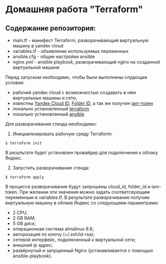 # Домашняя работа "Terraform"   
  
## Содержание репозитория:
- main.tf - манифест Terraform, разворачивающий виртуальную машину в yandex cloud  
- variables.tf - объявление используемых переменных  
- ansible.cfg - общие настройки ansible  
- nginx.yml - ansible playbook, разворачивающий nginx на созданной виртуальной машине 
  
Перед запуском необходимо, чтобы были выполнены слудющие условия:  
  
- рабочий yandex cloud с возможностью создавать в нём виртуальные машины и сети, 
- известны  [Yandex Cloud ID](https://cloud.yandex.ru/docs/resource-manager/operations/cloud/get-id), [Folder ID](https://cloud.yandex.ru/docs/resource-manager/operations/folder/get-id), а так же получен [iam-токен](https://cloud.yandex.ru/docs/iam/concepts/authorization/iam-token)   
- локально установленный [terraform](https://hashicorp-releases.yandexcloud.net/terraform/)
- локально установленный [ansible](https://docs.ansible.com/ansible/latest/installation_guide/installation_distros.html)

Для разворачивания стенда необходимо:
1. Инициализировать рабочую среду Terraform:

```
$ terraform init
```
В результате будет установлен провайдер для подключения к облаку Яндекс.

2. Запустить разворачивание стенда:
```
$ terraform apply
```
В процессе разворачивания будут запрошены cloud_id, folder_id и iam-token. При желании эти значения можно задать соответсвующим переменным в variables.tf.
В результате разворачивания получим виртуальную машину в облаке Яндекс со следующими параметрами:
- 2 CPU;
- 2 GB RAM;
- 5 GB диск;
- операционная система almalinux 8.6;
- авторизация по ключу (~/.ssh/id-rsa);
- сетевой интерфейс, подключенный к виртуальной сети;
- внешний ip адрес;
- развёрнутый и запущенный Nginx (устанавливается с помощью ansible-playbook).
